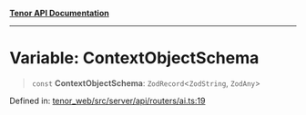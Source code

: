 [**Tenor API Documentation**](../../README.md)

***

# Variable: ContextObjectSchema

> `const` **ContextObjectSchema**: `ZodRecord`\<`ZodString`, `ZodAny`\>

Defined in: [tenor\_web/src/server/api/routers/ai.ts:19](https://github.com/Apantli/Tenor/blob/551fcec623199ab0ac9668d926e7d67c9012d18e/tenor_web/src/server/api/routers/ai.ts#L19)
